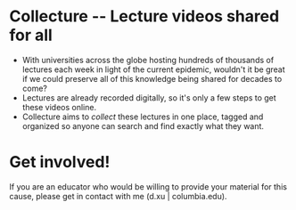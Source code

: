 # Collecture -- Lecture videos shared for all
 - With universities across the globe hosting hundreds of thousands of lectures each week in light of the current epidemic, wouldn't it be great if we could preserve all of this knowledge being shared for decades to come?
 - Lectures are already recorded digitally, so it's only a few steps to get these videos online.
 - Collecture aims to *collect* these lectures in one place, tagged and organized so anyone can search and find exactly what they want.
 
# Get involved!
 If you are an educator who would be willing to provide your material for this cause, please get in contact with me (d.xu | columbia.edu).
